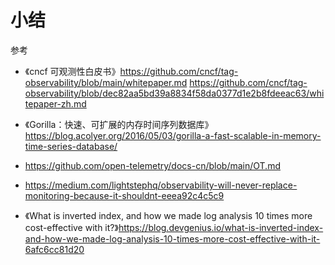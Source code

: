 # 小结


参考

- 《cncf 可观测性白皮书》https://github.com/cncf/tag-observability/blob/main/whitepaper.md
https://github.com/cncf/tag-observability/blob/dec82aa5bd39a8834f58da0377d1e2b8fdeeac63/whitepaper-zh.md
- 《Gorilla：快速、可扩展的内存时间序列数据库》https://blog.acolyer.org/2016/05/03/gorilla-a-fast-scalable-in-memory-time-series-database/
- https://github.com/open-telemetry/docs-cn/blob/main/OT.md

- https://medium.com/lightstephq/observability-will-never-replace-monitoring-because-it-shouldnt-eeea92c4c5c9

- 《What is inverted index, and how we made log analysis 10 times more cost-effective with it?》https://blog.devgenius.io/what-is-inverted-index-and-how-we-made-log-analysis-10-times-more-cost-effective-with-it-6afc6cc81d20
